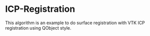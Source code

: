 # ICP-Registration

This algorithm is an example to do surface registration with VTK ICP registration using QObject style.